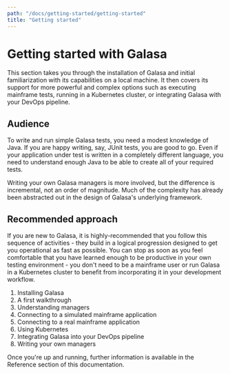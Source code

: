 ```yaml
---
path: "/docs/getting-started/getting-started"
title: "Getting started"
---
```

# Getting started with Galasa
This section takes you through the installation of Galasa and initial familiarization with its capabilities on a local machine. It then covers its support for more powerful and complex options such as executing mainframe tests, running in a Kubernetes cluster, or integrating Galasa with your DevOps pipeline.

## Audience
To write and run simple Galasa tests, you need a modest knowledge of Java. If you are happy writing, say, JUnit tests, you are good to go. Even if your application under test is written in a completely different language, you need to understand enough Java to be able to create all of your required tests.

Writing your own Galasa managers is more involved, but the difference is incremental, not an order of magnitude. Much of the complexity has already been abstracted out in the design of Galasa's underlying framework.

## Recommended approach
If you are new to Galasa, it is highly-recommended that you follow this sequence of activities - they build in a logical progression designed to get you operational as fast as possible. You can stop as soon as you feel comfortable that you have learned enough to be productive in your own testing environment - you don't need to be a mainframe user or run Galasa in a Kubernetes cluster to benefit from incorporating it in your development workflow.

1. Installing Galasa
1. A first walkthrough
1. Understanding managers
1. Connecting to a simulated mainframe application
1. Connecting to a real mainframe application
1. Using Kubernetes
1. Integrating Galasa into your DevOps pipeline
1. Writing your own managers

Once you're up and running, further information is available in the Reference section of this documentation.


